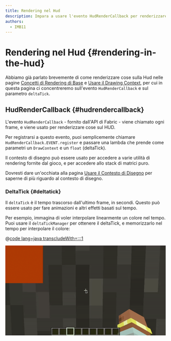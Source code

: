 ```yaml
---
title: Rendering nel Hud
description: Impara a usare l'evento HudRenderCallback per renderizzare sul hud.
authors:
  - IMB11
---
```


# Rendering nel Hud {#rendering-in-the-hud}

Abbiamo già parlato brevemente di come renderizzare cose sulla Hud nelle pagine [Concetti di Rendering di Base](./basic-concepts) e [Usare il Drawing Context](./draw-context), per cui in questa pagina ci concentreremo sull'evento `HudRenderCallback` e sul parametro `deltaTick`.

## HudRenderCallback {#hudrendercallback}

L'evento `HudRenderCallback` - fornito dall'API di Fabric - viene chiamato ogni frame, e viene usato per renderizzare cose sul HUD.

Per registrarsi a questo evento, puoi semplicemente chiamare `HudRenderCallback.EVENT.register` e passare una lambda che prende come parametri un `DrawContext` e un `float` (deltaTick).

Il contesto di disegno può essere usato per accedere a varie utilità di rendering fornite dal gioco, e per accedere allo stack di matrici puro.

Dovresti dare un'occhiata alla pagina [Usare il Contesto di Disegno](./draw-context) per saperne di più riguardo al contesto di disegno.

### DeltaTick {#deltatick}

Il `deltaTick` è il tempo trascorso dall'ultimo frame, in secondi. Questo può essere usato per fare animazioni e altri effetti basati sul tempo.

Per esempio, immagina di voler interpolare linearmente un colore nel tempo. Puoi usare il `deltaTickManager` per ottenere il deltaTick, e memorizzarlo nel tempo per interpolare il colore:

@[code lang=java transcludeWith=:::1](@/reference/1.21/src/client/java/com/example/docs/rendering/HudRenderingEntrypoint.java)

![Interpolare un colore nel tempo](/assets/develop/rendering/hud-rendering-deltatick.webp)
